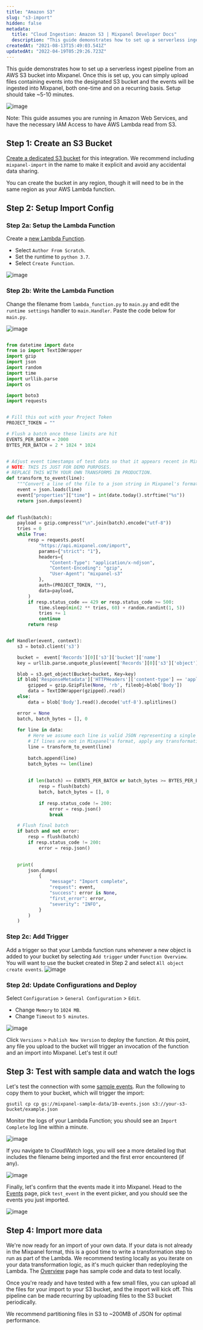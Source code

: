 ```yaml
---
title: "Amazon S3"
slug: "s3-import"
hidden: false
metadata: 
  title: "Cloud Ingestion: Amazon S3 | Mixpanel Developer Docs"
  description: "This guide demonstrates how to set up a serverless ingest pipeline from an AWS S3 bucket into Mixpanel. The complete setup should take ~10 minutes."
createdAt: "2021-08-13T15:49:03.541Z"
updatedAt: "2022-04-19T05:29:26.723Z"
---
```

This guide demonstrates how to set up a serverless ingest pipeline from an AWS S3 bucket into Mixpanel. Once this is set up, you can simply upload files containing events into the designated S3 bucket and the events will be ingested into Mixpanel, both one-time and on a recurring basis. Setup should take ~5-10 minutes.

![image](tracking-integrations-s3-import-image-1.jpg)

Note: This guide assumes you are running in Amazon Web Services, and have the necessary IAM Access to have AWS Lambda read from S3.

## Step 1: Create an S3 Bucket
[Create a dedicated S3 bucket](https://docs.aws.amazon.com/AmazonS3/latest/userguide/create-bucket-overview.html) for this integration. We recommend including `mixpanel-import` in the name to make it explicit and avoid any accidental data sharing.

You can create the bucket in any region, though it will need to be in the same region as your AWS Lambda function.

## Step 2: Setup Import Config
### Step 2a: Setup the Lambda Function
Create a [new Lambda Function](https://docs.aws.amazon.com/lambda/latest/dg/getting-started-create-function.html). 
* Select `Author From Scratch`.
* Set the runtime to `python 3.7`.
* Select  `Create Function`.

![image](/230694620-2645c553-c898-4c98-a19c-f31eb0a23799.png)

### Step 2b: Write the Lambda Function

Change the filename from `lambda_function.py` to `main.py` and edit the `runtime settings` handler to `main.Handler`. Paste the code below for `main.py`.

![image](/230694643-3d89c178-2b9d-4837-b41b-568a43757ca5.png)

```python main.py

from datetime import date
from io import TextIOWrapper
import gzip
import json
import random
import time
import urllib.parse
import os

import boto3
import requests


# Fill this out with your Project Token
PROJECT_TOKEN = ""

# Flush a batch once these limits are hit
EVENTS_PER_BATCH = 2000
BYTES_PER_BATCH = 2 * 1024 * 1024


# Adjust event timestamps of test data so that it appears recent in Mixpanel.
# NOTE: THIS IS JUST FOR DEMO PURPOSES.
# REPLACE THIS WITH YOUR OWN TRANSFORMS IN PRODUCTION.
def transform_to_event(line):
    """Convert a line of the file to a json string in Mixpanel's format."""
    event = json.loads(line)
    event["properties"]["time"] = int(date.today().strftime("%s"))
    return json.dumps(event)
  

def flush(batch):
    payload = gzip.compress("\n".join(batch).encode("utf-8"))
    tries = 0
    while True:
        resp = requests.post(
            "https://api.mixpanel.com/import",
            params={"strict": "1"},
            headers={
                "Content-Type": "application/x-ndjson",
                "Content-Encoding": "gzip",
                "User-Agent": "mixpanel-s3"
            },
            auth=(PROJECT_TOKEN, ""),
            data=payload,
        )
        if resp.status_code == 429 or resp.status_code >= 500:
            time.sleep(min(2 ** tries, 60) + random.randint(1, 5))
            tries += 1
            continue
        return resp


def Handler(event, context):
    s3 = boto3.client('s3')

    bucket =  event['Records'][0]['s3']['bucket']['name']
    key = urllib.parse.unquote_plus(event['Records'][0]['s3']['object']['key'], encoding='utf-8')

    blob = s3.get_object(Bucket=bucket, Key=key)
    if blob['ResponseMetadata']['HTTPHeaders']['content-type'] == 'application/x-gzip':
        gzipped = gzip.GzipFile(None, 'rb', fileobj=blob['Body'])
        data = TextIOWrapper(gzipped).read()
    else:
        data = blob['Body'].read().decode('utf-8').splitlines()

    error = None
    batch, batch_bytes = [], 0
    
    for line in data:
        # Here we assume each line is valid JSON representing a single Mixpanel event
        # If lines are not in Mixpanel's format, apply any transformations here.
        line = transform_to_event(line)
  
        batch.append(line)
        batch_bytes += len(line)
    
    
        if len(batch) == EVENTS_PER_BATCH or batch_bytes >= BYTES_PER_BATCH:
            resp = flush(batch)
            batch, batch_bytes = [], 0
    
            if resp.status_code != 200:
                error = resp.json()
                break

    # Flush final batch
    if batch and not error:
        resp = flush(batch)
        if resp.status_code != 200:
            error = resp.json()
    

    print(
        json.dumps(
            {
                "message": "Import complete",
                "request": event,
                "success": error is None,
                "first_error": error,
                "severity": "INFO",
            }
        )
    )
```

### Step 2c: Add Trigger

Add a trigger so that your Lambda function runs whenever a new object is added to your bucket by selecting `Add trigger` under `Function Overview`. You will want to use the bucket created in Step 2 and select `All object create events`.
![image](/230694688-27b0f49c-3377-4664-9683-2e692b401709.png)


### Step 2d: Update Configurations and Deploy
Select `Configuration` > `General Configuration` > `Edit`.
* Change `Memory` to `1024 MB`.
* Change `Timeout` to `5 minutes`.

![image](/230694709-61ec52ca-36e9-471a-9065-64411cfa1f10.png)


Click `Versions` > `Publish New Version` to deploy the function. At this point, any file you upload to the bucket will trigger an invocation of the function and an import into Mixpanel. Let's test it out!

## Step 3: Test with sample data and watch the logs

Let's test the connection with some [sample events](https://storage.googleapis.com/mixpanel-sample-data/10-events.json). Run the following to copy them to your bucket, which will trigger the import:

`gsutil cp cp gs://mixpanel-sample-data/10-events.json s3://your-s3-bucket/example.json`

Monitor the logs of your Lambda Function; you should see an `Import Complete` log line within a minute. 

![image](/230694725-590b29e8-c774-4b7d-9a01-856f30e033e3.png)


If you navigate to CloudWatch logs, you will see a more detailed log that includes the filename being imported and the first error encountered (if any).

![image](/230694735-0d0c0546-db69-42b4-8fc8-f8c8fd190282.png)


Finally, let's confirm that the events made it into Mixpanel. Head to the [Events](https://mixpanel.com/report/live) page, pick `test_event` in the event picker, and you should see the events you just imported.

![image](/230694739-590aa9f1-80e9-4c5b-b599-bea0d72ff6a3.png)


## Step 4: Import more data

We're now ready for an import of your own data. If your data is not already in the Mixpanel format, this is a good time to write a transformation step to run as part of the Lambda. We recommend testing locally as you iterate on your data transformation logic, as it's much quicker than redeploying the Lambda. The [Overview](/docs/tracking/http-api) page has sample code and data to test locally.

Once you're ready and have tested with a few small files, you can upload all the files for your import to your S3 bucket, and the import will kick off. This pipeline can be made recurring by uploading files to the S3 bucket periodically.

We recommend partitioning files in S3 to ~200MB of JSON for optimal performance.
